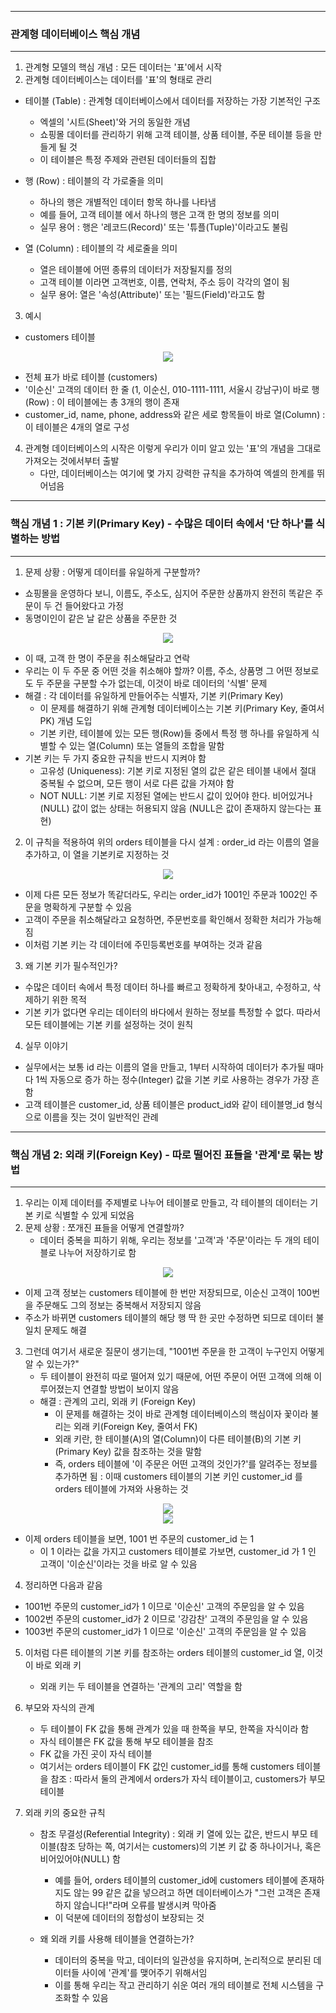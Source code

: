 -----
### 관계형 데이터베이스 핵심 개념
-----
1. 관계형 모델의 핵심 개념 : 모든 데이터는 '표'에서 시작
2. 관계형 데이터베이스는 데이터를 '표'의 형태로 관리
  - 테이블 (Table) : 관계형 데이터베이스에서 데이터를 저장하는 가장 기본적인 구조
    + 엑셀의 '시트(Sheet)'와 거의 동일한 개념
    + 쇼핑몰 데이터를 관리하기 위해 고객 테이블, 상품 테이블, 주문 테이블 등을 만들게 될 것
    + 이 테이블은 특정 주제와 관련된 데이터들의 집합

   - 행 (Row) : 테이블의 각 가로줄을 의미
     + 하나의 행은 개별적인 데이터 항목 하나를 나타냄
     + 예를 들어, 고객 테이블 에서 하나의 행은 고객 한 명의 정보를 의미
     + 실무 용어 : 행은 '레코드(Record)' 또는 '튜플(Tuple)'이라고도 불림

   - 열 (Column) : 테이블의 각 세로줄을 의미
     + 열은 테이블에 어떤 종류의 데이터가 저장될지를 정의
     + 고객 테이블 이라면 고객번호, 이름, 연락처, 주소 등이 각각의 열이 됨
     + 실무 용어: 열은 '속성(Attribute)' 또는 '필드(Field)'라고도 함

3. 예시
  - customers 테이블
<div align="center">
<img src="https://github.com/user-attachments/assets/8d585c55-5a25-4d86-b2a6-70cc7eac28d8">
</div>

   - 전체 표가 바로 테이블 (customers)
   - '이순신' 고객의 데이터 한 줄 (1, 이순신, 010-1111-1111, 서울시 강남구)이 바로 행(Row) : 이 테이블에는 총 3개의 행이 존재
   - customer_id, name, phone, address와 같은 세로 항목들이 바로 열(Column) : 이 테이블은 4개의 열로 구성

4. 관계형 데이터베이스의 시작은 이렇게 우리가 이미 알고 있는 '표'의 개념을 그대로 가져오는 것에서부터 출발
   - 다만, 데이터베이스는 여기에 몇 가지 강력한 규칙을 추가하여 엑셀의 한계를 뛰어넘음

-----
### 핵심 개념 1 : 기본 키(Primary Key) - 수많은 데이터 속에서 '단 하나'를 식별하는 방법
-----
1. 문제 상황 : 어떻게 데이터를 유일하게 구분할까?
  - 쇼핑몰을 운영하다 보니, 이름도, 주소도, 심지어 주문한 상품까지 완전히 똑같은 주문이 두 건 들어왔다고 가정
  - 동명이인이 같은 날 같은 상품을 주문한 것
<div align="center">
<img src="https://github.com/user-attachments/assets/a597853b-c118-40f7-8144-224d157ba12c">
</div>

  - 이 때, 고객 한 명이 주문을 취소해달라고 연락
  - 우리는 이 두 주문 중 어떤 것을 취소해야 할까? 이름, 주소, 상품명 그 어떤 정보로도 두 주문을 구분할 수가 없는데, 이것이 바로 데이터의 '식별' 문제
  - 해결 : 각 데이터를 유일하게 만들어주는 식별자, 기본 키(Primary Key)
    + 이 문제를 해결하기 위해 관계형 데이터베이스는 기본 키(Primary Key, 줄여서 PK) 개념 도입
    + 기본 키란, 테이블에 있는 모든 행(Row)들 중에서 특정 행 하나를 유일하게 식별할 수 있는 열(Column) 또는 열들의 조합을 말함
  - 기본 키는 두 가지 중요한 규칙을 반드시 지켜야 함
    + 고유성 (Uniqueness): 기본 키로 지정된 열의 값은 같은 테이블 내에서 절대 중복될 수 없으며, 모든 행이 서로 다른 값을 가져야 함
    + NOT NULL: 기본 키로 지정된 열에는 반드시 값이 있어야 한다. 비어있거나(NULL) 값이 없는 상태는 허용되지 않음 (NULL은 값이 존재하지 않는다는 표현)

2. 이 규칙을 적용하여 위의 orders 테이블을 다시 설계 : order_id 라는 이름의 열을 추가하고, 이 열을 기본키로 지정하는 것
<div align="center">
<img src="https://github.com/user-attachments/assets/33794bd9-1d68-4ce9-ae48-7ebc402fb30a">
</div>

  - 이제 다른 모든 정보가 똑같더라도, 우리는 order_id가 1001인 주문과 1002인 주문을 명확하게 구분할 수 있음
  - 고객이 주문을 취소해달라고 요청하면, 주문번호를 확인해서 정확한 처리가 가능해짐
  - 이처럼 기본 키는 각 데이터에 주민등록번호를 부여하는 것과 같음

3. 왜 기본 키가 필수적인가?
  - 수많은 데이터 속에서 특정 데이터 하나를 빠르고 정확하게 찾아내고, 수정하고, 삭제하기 위한 목적
  - 기본 키가 없다면 우리는 데이터의 바다에서 원하는 정보를 특정할 수 없다. 따라서 모든 테이블에는 기본 키를 설정하는 것이 원칙

4. 실무 이야기
  - 실무에서는 보통 id 라는 이름의 열을 만들고, 1부터 시작하여 데이터가 추가될 때마다 1씩 자동으로 증가 하는 정수(Integer) 값을 기본 키로 사용하는 경우가 가장 흔함
  - 고객 테이블은 customer_id, 상품 테이블은 product_id와 같이 테이블명_id 형식으로 이름을 짓는 것이 일반적인 관례

-----
### 핵심 개념 2: 외래 키(Foreign Key) - 따로 떨어진 표들을 '관계'로 묶는 방법
-----
1. 우리는 이제 데이터를 주제별로 나누어 테이블로 만들고, 각 테이블의 데이터는 기본 키로 식별할 수 있게 되었음
2. 문제 상황 : 쪼개진 표들을 어떻게 연결할까?
   - 데이터 중복을 피하기 위해, 우리는 정보를 '고객'과 '주문'이라는 두 개의 테이블로 나누어 저장하기로 함
<div align="center">
<img src="https://github.com/user-attachments/assets/a90b2913-30bc-434f-8e64-052ef654e7f5">
</div>

  - 이제 고객 정보는 customers 테이블에 한 번만 저장되므로, 이순신 고객이 100번을 주문해도 그의 정보는 중복해서 저장되지 않음
  - 주소가 바뀌면 customers 테이블의 해당 행 딱 한 곳만 수정하면 되므로 데이터 불일치 문제도 해결

3. 그런데 여기서 새로운 질문이 생기는데, "1001번 주문을 한 고객이 누구인지 어떻게 알 수 있는가?"
   - 두 테이블이 완전히 따로 떨어져 있기 때문에, 어떤 주문이 어떤 고객에 의해 이루어졌는지 연결할 방법이 보이지 않음
   - 해결 : 관계의 고리, 외래 키 (Foreign Key)
      + 이 문제를 해결하는 것이 바로 관계형 데이터베이스의 핵심이자 꽃이라 불리는 외래 키(Foreign Key, 줄여서 FK)
      + 외래 키란, 한 테이블(A)의 열(Column)이 다른 테이블(B)의 기본 키(Primary Key) 값을 참조하는 것을 말함
      + 즉, orders 테이블에 '이 주문은 어떤 고객의 것인가?'를 알려주는 정보를 추가하면 됨 : 이때 customers 테이블의 기본 키인 customer_id 를 orders 테이블에 가져와 사용하는 것
<div align="center">
<img src="https://github.com/user-attachments/assets/be7c2ea9-2e49-4d65-99bc-b064b34baf8a">
</div>

<div align="center">
<img src="https://github.com/user-attachments/assets/991df855-d601-488c-bb8a-41057abfbad9">
</div>

  - 이제 orders 테이블을 보면, 1001 번 주문의 customer_id 는 1
    + 이 1 이라는 값을 가지고 customers 테이블로 가보면, customer_id 가 1 인 고객이 '이순신'이라는 것을 바로 알 수 있음

4. 정리하면 다음과 같음
  - 1001번 주문의 customer_id가 1 이므로 '이순신' 고객의 주문임을 알 수 있음
  - 1002번 주문의 customer_id가 2 이므로 '강감찬' 고객의 주문임을 알 수 있음
  - 1003번 주문의 customer_id가 1 이므로 '이순신' 고객의 주문임을 알 수 있음

5. 이처럼 다른 테이블의 기본 키를 참조하는 orders 테이블의 customer_id 열, 이것이 바로 외래 키
   - 외래 키는 두 테이블을 연결하는 '관계의 고리' 역할을 함

6. 부모와 자식의 관계
    - 두 테이블이 FK 값을 통해 관계가 있을 때 한쪽을 부모, 한쪽을 자식이라 함
    - 자식 테이블은 FK 값을 통해 부모 테이블을 참조
    - FK 값을 가진 곳이 자식 테이블
    - 여기서는 orders 테이블이 FK 값인 customer_id를 통해 customers 테이블을 참조 : 따라서 둘의 관계에서 orders가 자식 테이블이고, customers가 부모 테이블

7. 외래 키의 중요한 규칙
    - 참조 무결성(Referential Integrity) : 외래 키 열에 있는 값은, 반드시 부모 테이블(참조 당하는 쪽, 여기서는 customers)의 기본 키 값 중 하나이거나, 혹은 비어있어야(NULL) 함
      + 예를 들어, orders 테이블의 customer_id에 customers 테이블에 존재하지도 않는 99 같은 값을 넣으려고 하면 데이터베이스가 "그런 고객은 존재하지 않습니다!"라며 오류를 발생시켜 막아줌
      + 이 덕분에 데이터의 정합성이 보장되는 것

    - 왜 외래 키를 사용해 테이블을 연결하는가?
      + 데이터의 중복을 막고, 데이터의 일관성을 유지하며, 논리적으로 분리된 데이터들 사이에 '관계'를 맺어주기 위해서임
      + 이를 통해 우리는 작고 관리하기 쉬운 여러 개의 테이블로 전체 시스템을 구조화할 수 있음
     
